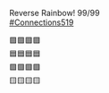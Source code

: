 Reverse Rainbow! 99/99  
[\#<span>Connections519</span>](https://social.lol/tags/Connections519)

🟪🟪🟪🟪  
🟦🟦🟦🟦  
🟩🟩🟩🟩  
🟨🟨🟨🟨